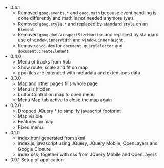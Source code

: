 
* 0.4.1
  * Removed `goog.events.*` and `goog.math` because event handling is done differently and math is not needed anymore (yet).
  * Removed `goog.style.*` and replaced by standard `style` on an `Element`
  * Removed `goog.dom.ViewportSizeMonitor` and replaced by standard use of `window.innerWidth` and `window.innerHeight`.
  * Remove `goog.dom` for `document.querySelector` and `document.createElement`
* 0.4.0
  * Menu of tracks from Rob
  * Show route, scale and fit on map
  * gpx files are extended with metadata and extensions data
* 0.3.0
  * Map and other pages fills whole page
  * Menu is hidden
  * buttonControl on map to open menu
  * Menu Map tab active to close the map again
* 0.2.0
  * Dropped JQuery * to simplify javascript footprint
  * Map visible
  * Features on map
  * Fixed menu
* 0.1.0
  * index.html generated from sxml
  * index.js; javascript using JQuery, JQuery Mobile, OpenLayers and Google Closure
  * index.css; together with css from JQuery Mobile and OpenLayers
* 0.0.1 Setup of application
